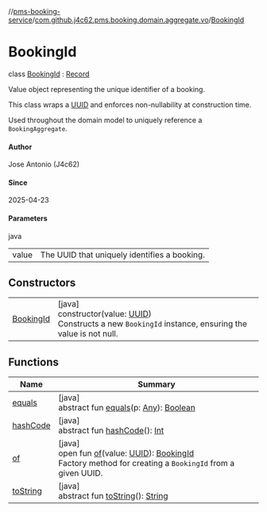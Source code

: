 //[pms-booking-service](../../../index.md)/[com.github.j4c62.pms.booking.domain.aggregate.vo](../index.md)/[BookingId](index.md)

# BookingId

class [BookingId](index.md) : [Record](https://docs.oracle.com/en/java/javase/23/docs/api/java.base/java/lang/Record.html)

Value object representing the unique identifier of a booking. 

This class wraps a [UUID](https://docs.oracle.com/en/java/javase/23/docs/api/java.base/java/util/UUID.html) and enforces non-nullability at construction time. 

Used throughout the domain model to uniquely reference a `BookingAggregate`.

#### Author

Jose Antonio (J4c62)

#### Since

2025-04-23

#### Parameters

java

| | |
|---|---|
| value | The UUID that uniquely identifies a booking. |

## Constructors

| | |
|---|---|
| [BookingId](-booking-id.md) | [java]<br>constructor(value: [UUID](https://docs.oracle.com/en/java/javase/23/docs/api/java.base/java/util/UUID.html))<br>Constructs a new `BookingId` instance, ensuring the value is not null. |

## Functions

| Name | Summary |
|---|---|
| [equals](../../com.github.j4c62.pms.booking.domain.aggregate/-booking-aggregate/index.md#-1797860926%2FFunctions%2F-1170581573) | [java]<br>abstract fun [equals](../../com.github.j4c62.pms.booking.domain.aggregate/-booking-aggregate/index.md#-1797860926%2FFunctions%2F-1170581573)(p: [Any](https://kotlinlang.org/api/core/kotlin-stdlib/kotlin/-any/index.html)): [Boolean](https://kotlinlang.org/api/core/kotlin-stdlib/kotlin/-boolean/index.html) |
| [hashCode](../../com.github.j4c62.pms.booking.domain.aggregate/-booking-aggregate/index.md#1761002009%2FFunctions%2F-1170581573) | [java]<br>abstract fun [hashCode](../../com.github.j4c62.pms.booking.domain.aggregate/-booking-aggregate/index.md#1761002009%2FFunctions%2F-1170581573)(): [Int](https://kotlinlang.org/api/core/kotlin-stdlib/kotlin/-int/index.html) |
| [of](of.md) | [java]<br>open fun [of](of.md)(value: [UUID](https://docs.oracle.com/en/java/javase/23/docs/api/java.base/java/util/UUID.html)): [BookingId](index.md)<br>Factory method for creating a `BookingId` from a given UUID. |
| [toString](../../com.github.j4c62.pms.booking.domain.aggregate/-booking-aggregate/index.md#1582835944%2FFunctions%2F-1170581573) | [java]<br>abstract fun [toString](../../com.github.j4c62.pms.booking.domain.aggregate/-booking-aggregate/index.md#1582835944%2FFunctions%2F-1170581573)(): [String](https://docs.oracle.com/en/java/javase/23/docs/api/java.base/java/lang/String.html) |